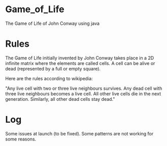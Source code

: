 # Game_of_Life
The Game of Life of John Conway using java

# Rules
The Game of Life initially invented by John Conway takes place in a 2D infinite matrix where the elements are called cells. A cell can be alive or dead (represented by a full or empty square).

Here are the rules according to wikipedia:

"Any live cell with two or three live neighbours survives.
Any dead cell with three live neighbours becomes a live cell.
All other live cells die in the next generation. Similarly, all other dead cells stay dead."

# Log
Some issues at launch (to be fixed). Some patterns are not working for some reasons.

